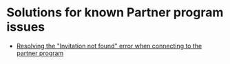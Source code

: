 # Solutions for known Partner program issues

* [Resolving the "Invitation not found" error when connecting to the partner program](cannot-access-partner-programme.md)